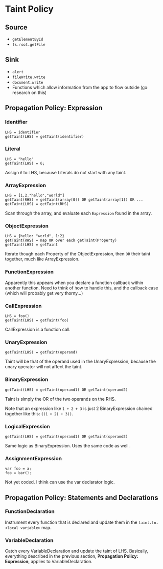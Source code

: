 # Taint Policy

## Source
- `getElementById`
- `fs.root.getFile`

## Sink
- `alert`
- `fileWrite.write`
- `document.write`
- Functions which allow information from the app to flow outside (go research on this)

## Propagation Policy: Expression

### Identifier
```
LHS = identifier
getTaint(LHS) = getTaint(identifier)
```

### Literal
```
LHS = "hello"
getTaint(LHS) = 0;
```
Assign `0` to LHS, because Literals do not start with any taint.

### ArrayExpression
```
LHS = [1,2,"hello","world"]
getTaint(RHS) = getTaint(array[0]) OR getTaint(array[1]) OR ...
getTaint(LHS) = getTaint(RHS)
```
Scan through the array, and evaluate each `Expression` found in the array.

### ObjectExpression
```
LHS = {hello: "world", 1:2}
getTaint(RHS) = map OR over each getTaint(Property)
getTaint(LHS) = getTaint
```
Iterate though each Property of the ObjectExpression, then `OR` their taint together, much like ArrayExpression.

### FunctionExpression
Apparently this appears when you declare a function callback within another function. Need to think of how to handle this, and the callback case (which will probably get very thorny...)

### CallExpression
```
LHS = foo()
getTaint(LHS) = getTaint(foo)
```
CallExpression is a function call.

### UnaryExpression
```
getTaint(LHS) = getTaint(operand)
```
Taint will be that of the operand used in the UnaryExpression, because the unary operator will not affect the taint.

### BinaryExpression
```
getTaint(LHS) = getTaint(operand1) OR getTaint(operand2)
```
Taint is simply the OR of the two operands on the RHS.

Note that an expression like `1 + 2 + 3` is just 2 BinaryExpression chained together like this: `((1 + 2) + 3))`.

### LogicalExpression
```
getTaint(LHS) = getTaint(operand1) OR getTaint(operand2)
```
Same logic as BinaryExpression. Uses the same code as well.

### AssignmentExpression
```
var foo = a;
foo = bar();
```
Not yet coded.
I think can use the var declarator logic.

## Propagation Policy: Statements and Declarations

### FunctionDeclaration
Instrument every function that is declared and update them in the `taint.fn.<local variable>` map.

### VariableDeclaration
Catch every VariableDeclaration and update the taint of LHS. Basically, everything described in the previous section, **Propagation Policy: Expression**, applies to VariableDeclaration.
